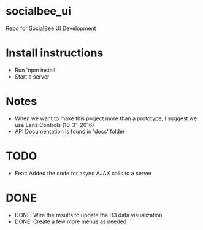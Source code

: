 # socialbee_ui
Repo for SocialBee UI Development

# Install instructions
* Run 'npm install'
* Start a server

# Notes

* When we want to make this project more than a prototype, I suggest we use Lenz Controls (10-31-2016)
* API Documentation is found in 'docs' folder

# TODO

* Feat: Added the code for async AJAX calls to a server

# DONE

* DONE: Wire the results to update the D3 data visualization
* DONE: Create a few more menus as needed
